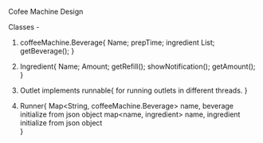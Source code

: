 Cofee Machine Design

Classes - 
1.    coffeeMachine.Beverage{
        Name;
        prepTime;
        ingredient List;
        getBeverage();
        }

2.    Ingredient{
        Name;
        Amount;
        getRefill();
        showNotification();
        getAmount();  
        }
        
3.    Outlet implements runnable{
        for running outlets in different threads.
        }
4.    Runner{
        Map<String, coffeeMachine.Beverage> name, beverage  initialize from json object
        map<name, ingredient> name, ingredient  initialize from json object   
        }